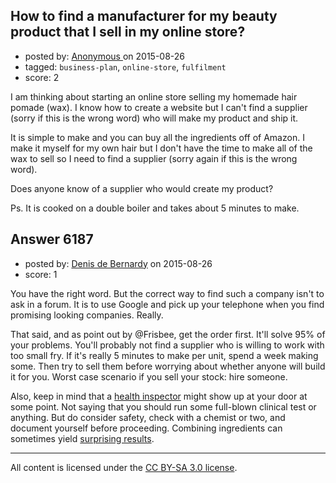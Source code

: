 ## How to find a manufacturer for my beauty product that I sell in my online store?

- posted by: [Anonymous ](https://stackexchange.com/users/6742828/anonymous) on 2015-08-26
- tagged: `business-plan`, `online-store`, `fulfilment`
- score: 2

I am thinking about starting an online store selling my homemade hair pomade (wax). I know how to create a website but I can't find a supplier (sorry if this is the wrong word) who will make my product and ship it. 

It is simple to make and you can buy all the ingredients off of Amazon. I make it myself for my own hair but I don't have the time to make all of the wax to sell so I need to find a supplier (sorry again if this is the wrong word). 

Does anyone know of a supplier who would create my product?

Ps. It is cooked on a double boiler and takes about 5 minutes to make.



## Answer 6187

- posted by: [Denis de Bernardy](https://stackexchange.com/users/182468/denis-de-bernardy) on 2015-08-26
- score: 1

You have the right word. But the correct way to find such a company isn't to ask in a forum. It is to use Google and pick up your telephone when you find promising looking companies. Really.

That said, and as point out by @Frisbee, get the order first. It'll solve 95% of your problems. You'll probably not find a supplier who is willing to work with too small fry. If it's really 5 minutes to make per unit, spend a week making some. Then try to sell them before worrying about whether anyone will build it for you. Worst case scenario if you sell your stock: hire someone.

Also, keep in mind that a [health inspector](https://cooking.stackexchange.com/q/9451) might show up at your door at some point. Not saying that you should run some full-blown clinical test or anything. But do consider safety, check with a chemist or two, and document yourself before proceeding. Combining ingredients can sometimes yield [surprising results](https://www.google.com/search?q=guncotton).



---

All content is licensed under the [CC BY-SA 3.0 license](https://creativecommons.org/licenses/by-sa/3.0/).
